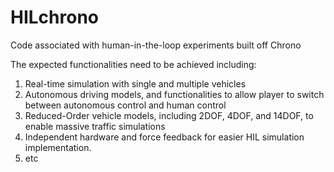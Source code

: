 # HILchrono
Code associated with human-in-the-loop experiments built off Chrono

The expected functionalities need to be achieved including:
1. Real-time simulation with single and multiple vehicles
2. Autonomous driving models, and functionalities to allow player to switch between autonomous control and human control
3. Reduced-Order vehicle models, including 2DOF, 4DOF, and 14DOF, to enable massive traffic simulations
4. Independent hardware and force feedback for easier HIL simulation implementation.
5. etc
